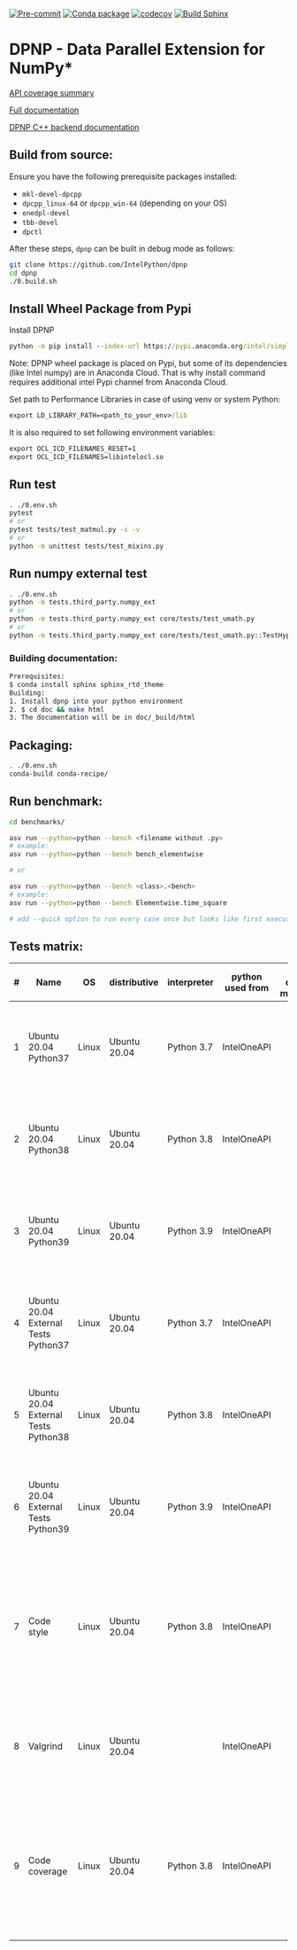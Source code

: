 [![Pre-commit](https://github.com/IntelPython/dpnp/actions/workflows/pre-commit.yml/badge.svg?branch=master&event=push)](https://github.com/IntelPython/dpnp/actions/workflows/pre-commit.yml)
[![Conda package](https://github.com/IntelPython/dpnp/actions/workflows/conda-package.yml/badge.svg?branch=master&event=push)](https://github.com/IntelPython/dpnp/actions/workflows/conda-package.yml)
[![codecov](https://codecov.io/gh/IntelPython/dpnp/branch/master/graph/badge.svg)](https://codecov.io/gh/IntelPython/dpnp)
[![Build Sphinx](https://github.com/IntelPython/dpnp/workflows/Build%20Sphinx/badge.svg)](https://intelpython.github.io/dpnp)

# DPNP - Data Parallel Extension for NumPy*
[API coverage summary](https://intelpython.github.io/dpnp/reference/comparison.html#summary)

[Full documentation](https://intelpython.github.io/dpnp/)

[DPNP C++ backend documentation](https://intelpython.github.io/dpnp/backend_doc/)

## Build from source:
Ensure you have the following prerequisite packages installed:

- `mkl-devel-dpcpp`
- `dpcpp_linux-64` or `dpcpp_win-64` (depending on your OS)
- `onedpl-devel`
- `tbb-devel`
- `dpctl`

After these steps, `dpnp` can be built in debug mode as follows:

```bash
git clone https://github.com/IntelPython/dpnp
cd dpnp
./0.build.sh
```

## Install Wheel Package from Pypi
Install DPNP
```cmd
python -m pip install --index-url https://pypi.anaconda.org/intel/simple --extra-index-url https://pypi.org/simple dpnp
```
Note: DPNP wheel package is placed on Pypi, but some of its dependencies (like Intel numpy) are in Anaconda Cloud.
That is why install command requires additional intel Pypi channel from Anaconda Cloud.

Set path to Performance Libraries in case of using venv or system Python:
```cmd
export LD_LIBRARY_PATH=<path_to_your_env>/lib
```

It is also required to set following environment variables:
```cmd
export OCL_ICD_FILENAMES_RESET=1
export OCL_ICD_FILENAMES=libintelocl.so
```

## Run test
```bash
. ./0.env.sh
pytest
# or
pytest tests/test_matmul.py -s -v
# or
python -m unittest tests/test_mixins.py
```

## Run numpy external test
```bash
. ./0.env.sh
python -m tests.third_party.numpy_ext
# or
python -m tests.third_party.numpy_ext core/tests/test_umath.py
# or
python -m tests.third_party.numpy_ext core/tests/test_umath.py::TestHypot::test_simple
```

### Building documentation:
```bash
Prerequisites:
$ conda install sphinx sphinx_rtd_theme
Building:
1. Install dpnp into your python environment
2. $ cd doc && make html
3. The documentation will be in doc/_build/html
```

## Packaging:
```bash
. ./0.env.sh
conda-build conda-recipe/
```

## Run benchmark:
```bash
cd benchmarks/

asv run --python=python --bench <filename without .py>
# example:
asv run --python=python --bench bench_elementwise

# or

asv run --python=python --bench <class>.<bench>
# example:
asv run --python=python --bench Elementwise.time_square

# add --quick option to run every case once but looks like first execution has additional overheads and takes a lot of time (need to be investigated)
```


## Tests matrix:
| # |Name                                |OS   |distributive|interpreter|python used from|SYCL queue manager|build commands set                                                                                                                              |forced environment                                                                                                       |
|---|------------------------------------|-----|------------|-----------|:--------------:|:----------------:|------------------------------------------------------------------------------------------------------------------------------------------------|-------------------------------------------------------------------------------------------------------------------------|
|1  |Ubuntu 20.04 Python37               |Linux|Ubuntu 20.04|Python 3.7 |  IntelOneAPI   |      local       |export DPNP_DEBUG=1 python setup.py clean python setup.py build_clib python setup.py build_ext --inplace pytest                                 |cmake-3.19.2, valgrind, pytest-valgrind, conda-build, pytest, hypothesis                                                 |
|2  |Ubuntu 20.04 Python38               |Linux|Ubuntu 20.04|Python 3.8 |  IntelOneAPI   |      local       |export DPNP_DEBUG=1 python setup.py clean python setup.py build_clib python setup.py build_ext --inplace pytest                                 |cmake-3.19.2, valgrind, pytest-valgrind, conda-build, pytest, hypothesis                                                 |
|3  |Ubuntu 20.04 Python39               |Linux|Ubuntu 20.04|Python 3.9 |  IntelOneAPI   |      local       |export DPNP_DEBUG=1 python setup.py clean python setup.py build_clib python setup.py build_ext --inplace pytest                                 |cmake-3.19.2, valgrind, pytest-valgrind, conda-build, pytest, hypothesis                                                 |
|4  |Ubuntu 20.04 External Tests Python37|Linux|Ubuntu 20.04|Python 3.7 |  IntelOneAPI   |      local       |export DPNP_DEBUG=1 python setup.py clean python setup.py build_clib python setup.py build_ext --inplace python -m tests_external.numpy.runtests|cmake-3.19.2, valgrind, pytest-valgrind, conda-build, pytest, hypothesis                                                 |
|5  |Ubuntu 20.04 External Tests Python38|Linux|Ubuntu 20.04|Python 3.8 |  IntelOneAPI   |      local       |export DPNP_DEBUG=1 python setup.py clean python setup.py build_clib python setup.py build_ext --inplace python -m tests_external.numpy.runtests|cmake-3.19.2, valgrind, pytest-valgrind, conda-build, pytest, hypothesis                                                 |
|6  |Ubuntu 20.04 External Tests Python39|Linux|Ubuntu 20.04|Python 3.9 |  IntelOneAPI   |      local       |export DPNP_DEBUG=1 python setup.py clean python setup.py build_clib python setup.py build_ext --inplace python -m tests_external.numpy.runtests|cmake-3.19.2, valgrind, pytest-valgrind, conda-build, pytest, hypothesis                                                 |
|7  |Code style                          |Linux|Ubuntu 20.04|Python 3.8 |  IntelOneAPI   |      local       |python ./setup.py style                                                                                                                         |cmake-3.19.2, valgrind, pytest-valgrind, conda-build, pytest, hypothesis, conda-verify, pycodestyle, autopep8, black     |
|8  |Valgrind                            |Linux|Ubuntu 20.04|           |  IntelOneAPI   |      local       |export DPNP_DEBUG=1 python setup.py clean python setup.py build_clib python setup.py build_ext --inplace                                        |cmake-3.19.2, valgrind, pytest-valgrind, conda-build, pytest, hypothesis                                                 |
|9  |Code coverage                       |Linux|Ubuntu 20.04|Python 3.8 |  IntelOneAPI   |      local       |export DPNP_DEBUG=1 python setup.py clean python setup.py build_clib python setup.py build_ext --inplace                                        |cmake-3.19.2, valgrind, pytest-valgrind, conda-build, pytest, hypothesis, conda-verify, pycodestyle, autopep8, pytest-cov|

[comment]: <> (This is a dummy comment. Update)